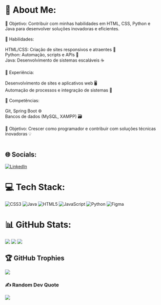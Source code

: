 # 💫 About Me:
🔹 Objetivo: Contribuir com minhas habilidades em HTML, CSS, Python e Java para desenvolver soluções inovadoras e eficientes.<br><br>🔹 Habilidades:<br><br>HTML/CSS: Criação de sites responsivos e atraentes 🎨<br>Python: Automação, scripts e APIs 🐍<br>Java: Desenvolvimento de sistemas escaláveis ☕️<br><br>🔹 Experiência:<br><br>Desenvolvimento de sites e aplicativos web 🖥️<br>Automação de processos e integração de sistemas 🚀<br><br>🔹 Competências:<br><br>Git, Spring Boot ⚙️<br>Bancos de dados (MySQL, XAMPP) 🗃️<br><br>🔹 Objetivo: Crescer como programador e contribuir com soluções técnicas inovadoras 💡<br><br>


## 🌐 Socials:
[![LinkedIn](https://img.shields.io/badge/LinkedIn-%230077B5.svg?logo=linkedin&logoColor=white)](https://linkedin.com/in/https://www.linkedin.com/in/pedro-moraes-13b236277/) 

# 💻 Tech Stack:
![CSS3](https://img.shields.io/badge/css3-%231572B6.svg?style=for-the-badge&logo=css3&logoColor=white) ![Java](https://img.shields.io/badge/java-%23ED8B00.svg?style=for-the-badge&logo=openjdk&logoColor=white) ![HTML5](https://img.shields.io/badge/html5-%23E34F26.svg?style=for-the-badge&logo=html5&logoColor=white) ![JavaScript](https://img.shields.io/badge/javascript-%23323330.svg?style=for-the-badge&logo=javascript&logoColor=%23F7DF1E)  ![Python](https://img.shields.io/badge/python-3670A0?style=for-the-badge&logo=python&logoColor=ffdd54)  ![Figma](https://img.shields.io/badge/figma-%23F24E1E.svg?style=for-the-badge&logo=figma&logoColor=white)
# 📊 GitHub Stats:
![](https://github-readme-stats.vercel.app/api?username=Phzinxn-01&theme=dark&hide_border=false&include_all_commits=true&count_private=true)
![](https://github-readme-streak-stats.herokuapp.com/?user=Phzinxn-01&theme=dark&hide_border=false)
![](https://github-readme-stats.vercel.app/api/top-langs/?username=Phzinxn-01&theme=dark&hide_border=false&include_all_commits=true&count_private=true&layout=compact)

## 🏆 GitHub Trophies
![](https://github-profile-trophy.vercel.app/?username=Phzinxn-01&theme=algolia&no-frame=false&no-bg=true&margin-w=4)

### ✍️ Random Dev Quote
![](https://quotes-github-readme.vercel.app/api?type=horizontal&theme=radical)


